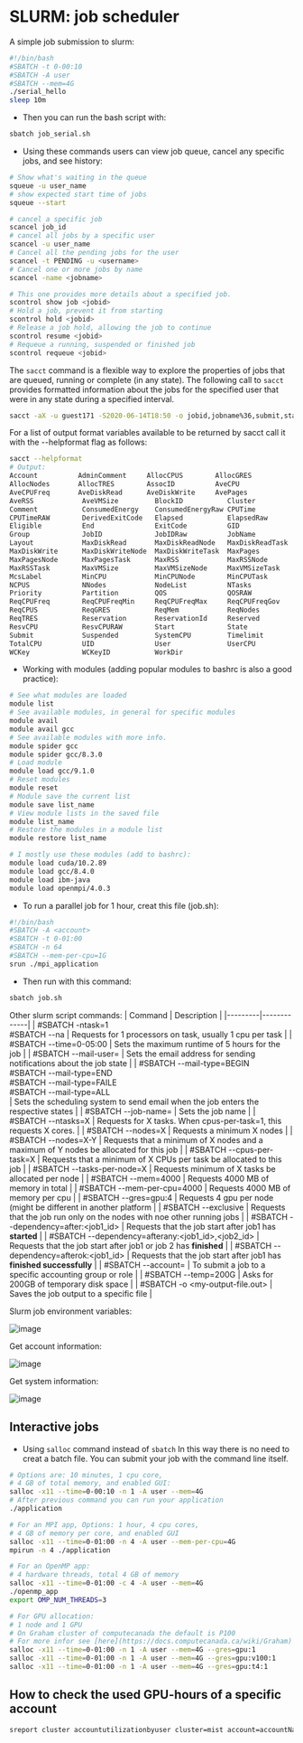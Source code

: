 # SLURM: job scheduler

A simple job submission to slurm:

```bash
#!/bin/bash
#SBATCH -t 0-00:10
#SBATCH -A user
#SBATCH --mem=4G
./serial_hello
sleep 10m
```

- Then you can run the bash script with:

```bash
sbatch job_serial.sh
```

- Using these commands users can view job queue, cancel any specific jobs, and see history:

```bash
# Show what's waiting in the queue
squeue -u user_name
# show expected start time of jobs
squeue --start

# cancel a specific job
scancel job_id
# cancel all jobs by a specific user
scancel -u user_name 
# Cancel all the pending jobs for the user
scancel -t PENDING -u <username>
# Cancel one or more jobs by name
scancel -name <jobname>

# This one provides more details about a specified job.
scontrol show job <jobid>
# Hold a job, prevent it from starting
scontrol hold <jobid>
# Release a job hold, allowing the job to continue
scontrol resume <jobid>
# Requeue a running, suspended or finished job
scontrol requeue <jobid>
```

The `sacct` command is a flexible way to explore the properties of jobs that are queued, running or complete (in any state). The following call to `sacct` provides formatted information about the jobs for the specified user that were in any state during a specified interval.

```bash
sacct -aX -u guest171 -S2020-06-14T18:50 -o jobid,jobname%36,submit,start,state
```

For a list of output format variables available to be returned by sacct call it with the --helpformat flag as follows:

```bash
sacct --helpformat
# Output:
Account          AdminComment     AllocCPUS        AllocGRES       
AllocNodes       AllocTRES        AssocID          AveCPU          
AveCPUFreq       AveDiskRead      AveDiskWrite     AvePages        
AveRSS            AveVMSize         BlockID           Cluster          
Comment           ConsumedEnergy    ConsumedEnergyRaw CPUTime          
CPUTimeRAW        DerivedExitCode   Elapsed           ElapsedRaw       
Eligible          End               ExitCode          GID              
Group             JobID             JobIDRaw          JobName          
Layout            MaxDiskRead       MaxDiskReadNode   MaxDiskReadTask  
MaxDiskWrite      MaxDiskWriteNode  MaxDiskWriteTask  MaxPages         
MaxPagesNode      MaxPagesTask      MaxRSS            MaxRSSNode       
MaxRSSTask        MaxVMSize         MaxVMSizeNode     MaxVMSizeTask    
McsLabel          MinCPU            MinCPUNode        MinCPUTask       
NCPUS             NNodes            NodeList          NTasks           
Priority          Partition         QOS               QOSRAW           
ReqCPUFreq        ReqCPUFreqMin     ReqCPUFreqMax     ReqCPUFreqGov    
ReqCPUS           ReqGRES           ReqMem            ReqNodes         
ReqTRES           Reservation       ReservationId     Reserved         
ResvCPU           ResvCPURAW        Start             State            
Submit            Suspended         SystemCPU         Timelimit        
TotalCPU          UID               User              UserCPU          
WCKey             WCKeyID           WorkDir          
```

- Working with modules (adding popular modules to bashrc is also a good practice):

```bash
# See what modules are loaded
module list
# See available modules, in general for specific modules
module avail 
module avail gcc
# See available modules with more info.
module spider gcc
module spider gcc/8.3.0
# Load module
module load gcc/9.1.0
# Reset modules
module reset
# Module save the current list
module save list_name
# View module lists in the saved file
module list_name
# Restore the modules in a module list
module restore list_name

# I mostly use these modules (add to bashrc):
module load cuda/10.2.89
module load gcc/8.4.0
module load ibm-java
module load openmpi/4.0.3
```

- To run a parallel job for 1 hour, creat this file (job.sh):

```bash
#!/bin/bash
#SBATCH -A <account>
#SBATCH -t 0-01:00
#SBATCH -n 64
#SBATCH --mem-per-cpu=1G
srun ./mpi_application
```

- Then run with this command:

```bash
sbatch job.sh
```

Other slurm script commands:
| Command | Description |
|---------|-------------|
| #SBATCH -ntask=1 <br> #SBATCH --na  | Requests for 1 processors on task, usually 1 cpu per task |
| #SBATCH --time=0-05:00 | Sets the maximum runtime of 5 hours for the job |
| #SBATCH --mail-user=<email> | Sets the email address for sending notifications about the job state |
| #SBATCH --mail-type=BEGIN<br> #SBATCH --mail-type=END<br> #SBATCH --mail-type=FAILE<br> #SBATCH --mail-type=ALL<br> | Sets the scheduling system to send email when the job enters the respective states |
| #SBATCH --job-name=<jobname> | Sets the job name |
| #SBATCH --ntasks=X | Requests for X tasks. When cpus-per-task=1, this requests X cores. |
| #SBATCH --nodes=X | Requests a minimum X nodes |
| #SBATCH --nodes=X-Y | Requests that a minimum of X  nodes and a maximum of Y nodes be allocated for this job |
| #SBATCH --cpus-per-task=X | Requests that a minimum of X CPUs per task be allocated to this job |
| #SBATCH --tasks-per-node=X | Requests minimum of X tasks be allocated per node |
| #SBATCH --mem=4000 | Requests 4000 MB of memory in total |
| #SBATCH --mem-per-cpu=4000 | Requests 4000 MB of memory per cpu |
| #SBATCH --gres=gpu:4 | Requests 4 gpu per node (might be different in another platform |
| #SBATCH --exclusive | Requests that the job run only on the nodes with noe other running jobs |
| #SBATCH --dependency=after:<job1_id> | Requests that the job start after job1 has **started** |
| #SBATCH --dependency=afterany:<job1_id>,<job2_id> | Requests that the job start after job1 or job 2 has **finished** |
| #SBATCH --dependency=afterok:<job1_id> | Requests that the job start after job1 has **finished successfully** |
| #SBATCH --account=<account> | To submit a job to a specific accounting group or role |
| #SBATCH --temp=200G | Asks for 200GB of temporary disk space |
| #SBATCH -o <my-output-file.out> | Saves the job output to a specific file |
  
Slurm job environment variables:
  
![image](https://user-images.githubusercontent.com/10928452/137381001-3434f072-211a-4353-b387-59924458734f.png)

Get account information:

![image](https://user-images.githubusercontent.com/10928452/137381306-1d2ef542-b5be-4f88-871d-557b06ee6235.png)

Get system information:
  
![image](https://user-images.githubusercontent.com/10928452/137381360-62cea602-438b-4b71-b90a-4cdfebb577c1.png)

## Interactive jobs

- Using `salloc` command instead of `sbatch`
In this way there is no need to creat a batch file. You can submit your job with the command line itself.

```bash
# Options are: 10 minutes, 1 cpu core, 
# 4 GB of total memory, and enabled GUI:
salloc -x11 --time=0-00:10 -n 1 -A user --mem=4G
# After previous command you can run your application
./application

# For an MPI app, Options: 1 hour, 4 cpu cores,
# 4 GB of memory per core, and enabled GUI
salloc -x11 --time=0-01:00 -n 4 -A user --mem-per-cpu=4G
mpirun -n 4 ./application

# For an OpenMP app:
# 4 hardware threads, total 4 GB of memory
salloc -x11 --time=0-01:00 -c 4 -A user --mem=4G
./openmp_app
export OMP_NUM_THREADS=3 

# For GPU allocation:
# 1 node and 1 GPU
# On Graham cluster of computecanada the default is P100
# For more infor see [here](https://docs.computecanada.ca/wiki/Graham) and [here](https://docs.computecanada.ca/wiki/Using_GPUs_with_Slurm)
salloc -x11 --time=0-01:00 -n 1 -A user --mem=4G --gres=gpu:1
salloc -x11 --time=0-01:00 -n 1 -A user --mem=4G --gres=gpu:v100:1
salloc -x11 --time=0-01:00 -n 1 -A user --mem=4G --gres=gpu:t4:1
```

## How to check the used GPU-hours of a specific account

```bash
sreport cluster accountutilizationbyuser cluster=mist account=accountName  start=2020-04-01 end=2020-06-18 -t Hour --tres=GRES/gpu
```
